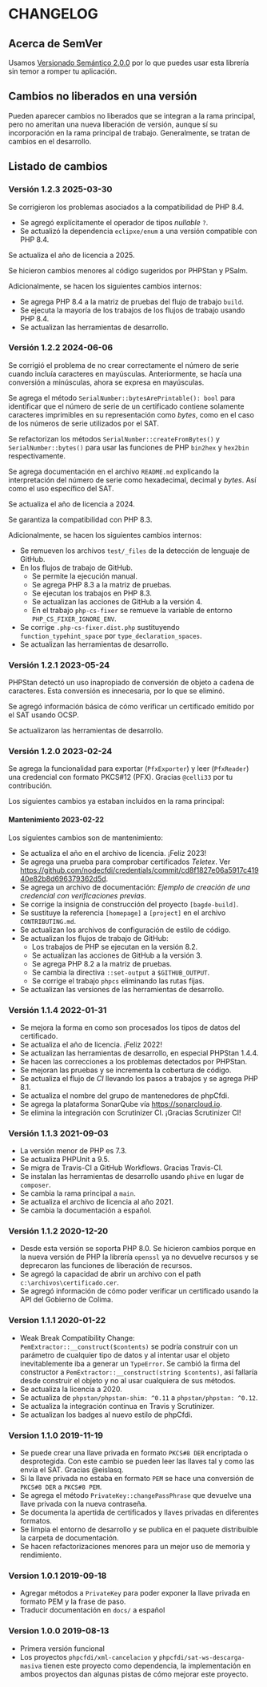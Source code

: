 # CHANGELOG

## Acerca de SemVer

Usamos [Versionado Semántico 2.0.0](SEMVER.md) por lo que puedes usar esta librería sin temor a romper tu aplicación.

## Cambios no liberados en una versión

Pueden aparecer cambios no liberados que se integran a la rama principal, pero no ameritan una nueva liberación de
versión, aunque sí su incorporación en la rama principal de trabajo. Generalmente, se tratan de cambios en el desarrollo.

## Listado de cambios

### Versión 1.2.3 2025-03-30

Se corrigieron los problemas asociados a la compatibilidad de PHP 8.4.

- Se agregó explícitamente el operador de tipos *nullable* `?`.
- Se actualizó la dependencia `eclipxe/enum` a una versión compatible con PHP 8.4.

Se actualiza el año de licencia a 2025.

Se hicieron cambios menores al código sugeridos por PHPStan y PSalm.

Adicionalmente, se hacen los siguientes cambios internos:

- Se agrega PHP 8.4 a la matriz de pruebas del flujo de trabajo `build`.
- Se ejecuta la mayoría de los trabajos de los flujos de trabajo usando PHP 8.4.
- Se actualizan las herramientas de desarrollo.

### Versión 1.2.2 2024-06-06

Se corrigió el problema de no crear correctamente el número de serie cuando incluía caracteres en mayúsculas.
Anteriormente, se hacía una conversión a minúsculas, ahora se expresa en mayúsculas.

Se agrega el método `SerialNumber::bytesArePrintable(): bool` para identificar que el número de serie de un certificado
contiene solamente caracteres imprimibles en su representación como *bytes*, como en el caso de los números de serie
utilizados por el SAT.

Se refactorizan los métodos `SerialNumber::createFromBytes()` y `SerialNumber::bytes()` para usar las funciones
de PHP `bin2hex` y `hex2bin` respectivamente.

Se agrega documentación en el archivo `README.md` explicando la interpretación del número de serie como hexadecimal,
decimal y *bytes*. Así como el uso específico del SAT.

Se actualiza el año de licencia a 2024.

Se garantiza la compatibilidad con PHP 8.3.

Adicionalmente, se hacen los siguientes cambios internos:

- Se remueven los archivos `test/_files` de la detección de lenguaje de GitHub.
- En los flujos de trabajo de GitHub.
  - Se permite la ejecución manual.
  - Se agrega PHP 8.3 a la matriz de pruebas.
  - Se ejecutan los trabajos en PHP 8.3.
  - Se actualizan las acciones de GitHub a la versión 4.
  - En el trabajo `php-cs-fixer` se remueve la variable de entorno `PHP_CS_FIXER_IGNORE_ENV`.
- Se corrige `.php-cs-fixer.dist.php` sustituyendo `function_typehint_space` por `type_declaration_spaces`. 
- Se actualizan las herramientas de desarrollo.

### Versión 1.2.1 2023-05-24

PHPStan detectó un uso inapropiado de conversión de objeto a cadena de caracteres.
Esta conversión es innecesaria, por lo que se eliminó.

Se agregó información básica de cómo verificar un certificado emitido por el SAT usando OCSP.

Se actualizaron las herramientas de desarrollo.

### Versión 1.2.0 2023-02-24

Se agrega la funcionalidad para exportar (`PfxExporter`) y leer (`PfxReader`) una credencial con formato PKCS#12 (PFX).
Gracias `@celli33` por tu contribución.

Los siguientes cambios ya estaban incluidos en la rama principal:

#### Mantenimiento 2023-02-22

Los siguientes cambios son de mantenimiento:

- Se actualiza el año en el archivo de licencia. ¡Feliz 2023!
- Se agrega una prueba para comprobar certificados *Teletex*.
  Ver https://github.com/nodecfdi/credentials/commit/cd8f1827e06a5917c41940e82b8d696379362d5d.
- Se agrega un archivo de documentación: *Ejemplo de creación de una credencial con verificaciones previas*.
- Se corrige la insignia de construcción del proyecto `[bagde-build]`.
- Se sustituye la referencia `[homepage]` a `[project]` en el archivo `CONTRIBUTING.md`.
- Se actualizan los archivos de configuración de estilo de código.
- Se actualizan los flujos de trabajo de GitHub:
  - Los trabajos de PHP se ejecutan en la versión 8.2.
  - Se actualizan las acciones de GitHub a la versión 3.
  - Se agrega PHP 8.2 a la matriz de pruebas.
  - Se cambia la directiva `::set-output` a `$GITHUB_OUTPUT`.
  - Se corrige el trabajo `phpcs` eliminando las rutas fijas.
- Se actualizan las versiones de las herramientas de desarrollo.

### Versión 1.1.4 2022-01-31

- Se mejora la forma en como son procesados los tipos de datos del certificado.
- Se actualiza el año de licencia. ¡Feliz 2022!
- Se actualizan las herramientas de desarrollo, en especial PHPStan 1.4.4.
- Se hacen las correcciones a los problemas detectados por PHPStan.
- Se mejoran las pruebas y se incrementa la cobertura de código.
- Se actualiza el flujo de *CI* llevando los pasos a trabajos y se agrega PHP 8.1.
- Se actualiza el nombre del grupo de mantenedores de phpCfdi.
- Se agrega la plataforma SonarQube vía <https://sonarcloud.io>.
- Se elimina la integración con Scrutinizer CI. ¡Gracias Scrutinizer CI!

### Versión 1.1.3 2021-09-03

- La versión menor de PHP es 7.3.
- Se actualiza PHPUnit a 9.5.
- Se migra de Travis-CI a GitHub Workflows. Gracias Travis-CI.
- Se instalan las herramientas de desarrollo usando `phive` en lugar de `composer`.
- Se cambia la rama principal a `main`.
- Se actualiza el archivo de licencia al año 2021.
- Se cambia la documentación a español.

### Versión 1.1.2 2020-12-20

- Desde esta versión se soporta PHP 8.0. Se hicieron cambios porque en la nueva versión de PHP la librería
  `openssl` ya no devuelve recursos y se deprecaron las funciones de liberación de recursos.
- Se agregó la capacidad de abrir un archivo con el path `c:\archivos\certificado.cer`.
- Se agregó información de cómo poder verificar un certificado usando la API del Gobierno de Colima.

### Version 1.1.1 2020-01-22

- Weak Break Compatibility Change: `PemExtractor::__construct($contents)` se podría construir con un parámetro de
  cualquier tipo de datos y al intentar usar el objeto inevitablemente iba a generar un `TypeError`. Se cambió la
  firma del constructor a `PemExtractor::__construct(string $contents)`, así fallaría desde construir el objeto y
  no al usar cualquiera de sus métodos.
- Se actualiza la licencia a 2020.
- Se actualiza de `phpstan/phpstan-shim: ^0.11` a `phpstan/phpstan: ^0.12`.
- Se actualiza la integración continua en Travis y Scrutinizer.
- Se actualizan los badges al nuevo estilo de phpCfdi.

### Version 1.1.0 2019-11-19

- Se puede crear una llave privada en formato `PKCS#8 DER` encriptada o desprotegida. 
  Con este cambio se pueden leer las llaves tal y como las envía el SAT. Gracias @eislasq.
- Si la llave privada no estaba en formato `PEM` se hace una conversión de `PKCS#8 DER` a `PKCS#8 PEM`.
- Se agrega el método `PrivateKey::changePassPhrase` que devuelve una llave privada con la nueva contraseña.
- Se documenta la apertida de certificados y llaves privadas en diferentes formatos.
- Se limpia el entorno de desarrollo y se publica en el paquete distribuible la carpeta de documentación.
- Se hacen refactorizaciones menores para un mejor uso de memoria y rendimiento.

### Version 1.0.1 2019-09-18

- Agregar métodos a `PrivateKey` para poder exponer la llave privada en formato PEM y la frase de paso.
- Traducir documentación en `docs/` a español

### Version 1.0.0 2019-08-13

- Primera versión funcional
- Los proyectos `phpcfdi/xml-cancelacion` y `phpcfdi/sat-ws-descarga-masiva` tienen este proyecto como dependencia,
  la implementación en ambos proyectos dan algunas pistas de cómo mejorar este proyecto.
